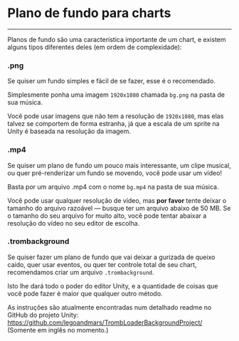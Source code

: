 # Plano de fundo para charts
---

Planos de fundo são uma característica importante de um chart, e existem alguns tipos diferentes deles (em ordem de complexidade):

### .png

Se quiser um fundo simples e fácil de se fazer, esse é o recomendado.

Simplesmente ponha uma imagem `1920x1080` chamada `bg.png` na pasta de sua música.

Você pode usar imagens que não tem a resolução de `1920x1080`, mas elas talvez se comportem de forma estranha, já que a escala de um sprite na Unity é baseada na resolução da imagem.

### .mp4

Se quiser um plano de fundo um pouco mais interessante, um clipe musical, ou quer pré-renderizar um fundo se movendo, você pode usar um vídeo!

Basta por um arquivo .mp4 com o nome `bg.mp4` na pasta de sua música.

Você pode usar qualquer resolução de vídeo, mas **por favor** tente deixar o tamanho do arquivo razoável — busque ter um arquivo abaixo de 50 MB. Se o tamanho do seu arquivo for muito alto, você pode tentar abaixar a resolução do vídeo no seu editor de escolha.

### .trombackground

Se quiser fazer um plano de fundo que vai deixar a gurizada de queixo caído, quer usar eventos, ou quer ter controle total de seu chart, recomendamos criar um arquivo `.trombackground`.

Isto lhe dará todo o poder do editor Unity, e a quantidade de coisas que você pode fazer é maior que qualquer outro método.

As instruções são atualmente encontradas num detalhado readme no GitHub do projeto Unity: <https://github.com/legoandmars/TrombLoaderBackgroundProject/> (Somente em inglês no momento.)